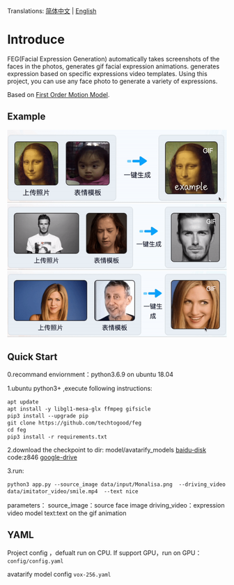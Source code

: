 Translations: [简体中文](README.md) | [English](README-en.md) 

# Introduce
FEG(Facial Expression Generation) automatically takes screenshots of the faces in the photos, generates gif facial expression animations. generates expression  based on specific expressions video templates. Using this project, you can use any face photo to generate a variety of expressions.

Based on [First Order Motion Model](https://github.com/AliaksandrSiarohin/first-order-model).


## Example
![avatar-imitator](data/example/example1.gif)
![avatar-imitator](data/example/example2.gif)
![avatar-imitator](data/example/example3.gif)



## Quick Start

0.recommand enviornment：python3.6.9 on ubuntu 18.04


1.ubuntu python3+ ,execute following instructions:
```
apt update
apt install -y libgl1-mesa-glx ffmpeg gifsicle
pip3 install --upgrade pip
git clone https://github.com/techtogood/feg
cd feg
pip3 install -r requirements.txt
```


2.download the checkpoint to dir: model/avatarify_models
[baidu-disk](https://pan.baidu.com/s/1O7K-s0oaevmF8zmLayU74Q) code:z846 
[google-drive](https://drive.google.com/file/d/1rMz7HO-znqLaW1hm_hBHQwhrAgmC6Krg/view?usp=sharing)

3.run:
```
python3 app.py --source_image data/input/Monalisa.png  --driving_video data/imitator_video/smile.mp4  --text nice
```
parameters：
source_image：source face image
driving_video：expression video model
text:text on the gif animation


## YAML

Project config ，defualt run on CPU. If support GPU，run on GPU：
```config/config.yaml```

avatarify model config
```vox-256.yaml```



